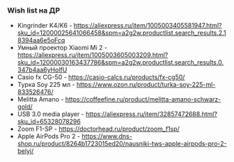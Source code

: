 ### Wish list на ДР

* Kingrinder K4/K6 - https://aliexpress.ru/item/1005003405581947.html?sku_id=12000025641066458&spm=a2g2w.productlist.search_results.2.18394aa6e5oFcq
* Умный проектор Xiaomi Mi 2 - https://aliexpress.ru/item/1005003605003209.html?sku_id=12000030163437786&spm=a2g2w.productlist.search_results.0.347b4aa6yHolfU
* Casio fx CG-50 - https://casio-calcs.ru/products/fx-cg50/
* Турка Soy 225 мл - https://www.ozon.ru/product/turka-soy-225-ml-833526476/
* Melitta Amano - https://coffeefine.ru/product/melitta-amano-schwarz-gold/
* USB 3.0 media player - https://aliexpress.ru/item/32857472688.html?sku_id=65328078296
* Zoom F1-SP - https://doctorhead.ru/product/zoom_f1sp/
* Apple AirPods Pro 2 - https://www.dns-shop.ru/product/8264b1723015ed20/nausniki-tws-apple-airpods-pro-2-belyj/